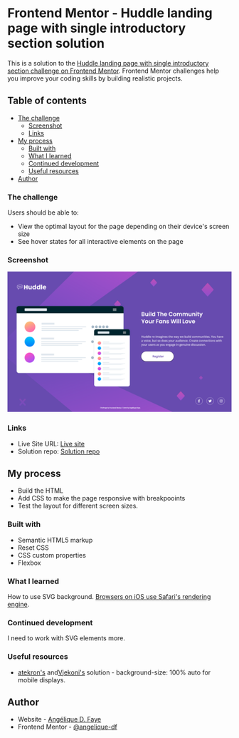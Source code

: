 # Frontend Mentor - Huddle landing page with single introductory section solution

This is a solution to the [Huddle landing page with single introductory section challenge on Frontend Mentor](https://www.frontendmentor.io/challenges/huddle-landing-page-with-a-single-introductory-section-B_2Wvxgi0). Frontend Mentor challenges help you improve your coding skills by building realistic projects.

## Table of contents

-   [The challenge](#the-challenge)
    -   [Screenshot](#screenshot)
    -   [Links](#links)
-   [My process](#my-process)
    -   [Built with](#built-with)
    -   [What I learned](#what-i-learned)
    -   [Continued development](#continued-development)
    -   [Useful resources](#useful-resources)
-   [Author](#author)

### The challenge

Users should be able to:

-   View the optimal layout for the page depending on their device's screen size
-   See hover states for all interactive elements on the page

### Screenshot

![](./src/design/solution_screenshot.png)

### Links

-   Live Site URL: [Live site](https://angeliquedf.github.io/huddle-landing-page-with-single-introductory-section-master/)
-   Solution repo: [Solution repo](https://github.com/angeliquedf/huddle-landing-page-with-single-introductory-section-master)

## My process

-   Build the HTML
-   Add CSS to make the page responsive with breakpooints
-   Test the layout for different screen sizes.

### Built with

-   Semantic HTML5 markup
-   Reset CSS
-   CSS custom properties
-   Flexbox

### What I learned

How to use SVG background.
[Browsers on iOS use Safari's rendering engine](https://www.howtogeek.com/184283/why-third-party-browsers-will-always-be-inferior-to-safari-on-iphone-and-ipad/).

### Continued development

I need to work with SVG elements more.

### Useful resources

-   [atekron's](https://github.com/atekron/fm-huddle-landing-page-with-single-introductory-section/blob/master/style.css) and[Vjekoni's](https://github.com/Frontend-Mentor-projects/Huddle-landing-page/blob/main/style.css) solution - background-size: 100% auto for mobile displays.

## Author

-   Website - [Angélique D. Faye](https://adf.dev)
-   Frontend Mentor - [@angelique-df](https://www.frontendmentor.io/profile/angelique-df)

